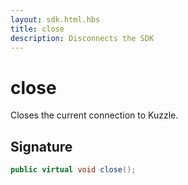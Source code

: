 ```yaml
---
layout: sdk.html.hbs
title: close
description: Disconnects the SDK
---
```


# close

Closes the current connection to Kuzzle.  

## Signature

```csharp
public virtual void close();

```

